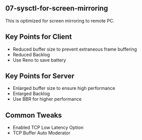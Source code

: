 ## 07-sysctl-for-screen-mirroring

This is optimized for screen mirroring to remote PC.

## Key Points for Client
- Reduced buffer size to prevent extraneous frame buffering
- Reduced Backlog
- Use Reno to save battery
## Key Points for Server
- Enlarged buffer size to ensure high performance
- Enlarged Backlog
- Use BBR for higher performance
## Common Tweaks
- Enabled TCP Low Latency Option
- TCP Buffer Auto Moderator
